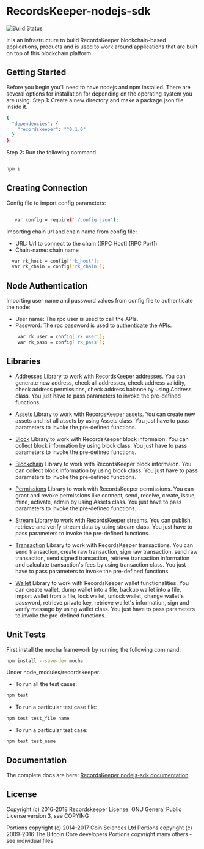 RecordsKeeper-nodejs-sdk 
========================
[![Build Status](https://travis-ci.org/RecordsKeeper/recordskeeper-nodejs-sdk.svg?branch=master)](https://travis-ci.org/RecordsKeeper/recordskeeper-nodejs-sdk)

It is an infrastructure to build RecordsKeeper blockchain-based applications, products and is used to work around applications that are built on top of this blockchain platform.


## Getting Started

Before you begin you'll need to have nodejs and npm installed. There are several options for installation for  depending on the operating system you are using.
Step 1: Create a new directory and make a package.json file inside it.

```bash
{
  "dependencies": {
    "recordskeeper": "^0.1.0"
  }
}

```

Step 2: Run the following command.
```bash

npm i

```
Creating Connection
-------------------

Config file to import config parameters:

```bash
    
   var config = require('./config.json');
```
   
Importing chain url and chain name from config file:

* URL: Url to connect to the chain ([RPC Host]:[RPC Port])
* Chain-name: chain name

```bash
  var rk_host = config['rk_host'];
  var rk_chain = config['rk_chain'];
```   

Node Authentication
-------------------

Importing user name and password values from config file to authenticate the node:

* User name: The rpc user is used to call the APIs.
* Password: The rpc password is used to authenticate the APIs.

```bash
    var rk_user = config['rk_user'];
    var rk_pass = config['rk_pass'];

``` 

## Libraries

- [Addresses](https://github.com/RecordsKeeper/recordskeeper-nodejs-sdk/blob/master/src/address.js) Library to work with RecordsKeeper addresses. You can generate new address, check all addresses, check address validity, check address permissions, check address balance by using Address class. You just have to pass parameters to invoke the pre-defined functions.

- [Assets](https://github.com/RecordsKeeper/recordskeeper-nodejs-sdk/blob/master/src/assets.js) Library to work with RecordsKeeper assets. You can create new assets and list all assets by using Assets class. You just have to pass parameters to invoke the pre-defined functions.

- [Block](https://github.com/RecordsKeeper/recordskeeper-nodejs-sdk/blob/master/src/block.js) Library to work with RecordsKeeper block informaion. You can collect block information by using block class. You just have to pass parameters to invoke the pre-defined functions.

- [Blockchain](https://github.com/RecordsKeeper/recordskeeper-nodejs-sdk/blob/master/src/blockchain.js) Library to work with RecordsKeeper block informaion. You can collect block information by using block class. You just have to pass parameters to invoke the pre-defined functions.

- [Permissions](https://github.com/RecordsKeeper/recordskeeper-nodejs-sdk/blob/master/src/permissions.js) Library to work with RecordsKeeper permissions. You can grant and revoke permissions like connect, send, receive, create, issue, mine, activate, admin by using Assets class. You just have to pass parameters to invoke the pre-defined functions.

- [Stream](https://github.com/RecordsKeeper/recordskeeper-nodejs-sdk/blob/master/src/stream.js) Library to work with RecordsKeeper streams. You can publish, retrieve and verify stream data by using stream class. You just have to pass parameters to invoke the pre-defined functions.

- [Transaction](https://github.com/RecordsKeeper/recordskeeper-nodejs-sdk/blob/master/src/transaction.js) Library to work with RecordsKeeper transactions. You can send transaction, create raw transaction, sign raw transaction, send raw transaction, send signed transaction, retrieve transaction information and calculate transaction's fees by using transaction class. You just have to pass parameters to invoke the pre-defined functions.

- [Wallet](https://github.com/RecordsKeeper/recordskeeper-nodejs-sdk/blob/master/src/wallet.js) Library to work with RecordsKeeper wallet functionalities. You can create wallet, dump wallet into a file, backup wallet into a file, import wallet from a file, lock wallet, unlock wallet, change wallet's password, retrieve private key, retrieve wallet's information, sign and verify message by using wallet class. You just have to pass parameters to invoke the pre-defined functions.


## Unit Tests

First install the mocha framework by running the following command:
```bash
npm install --save-dev mocha
```

Under node_modules/recordskeeper. 

- To run all the test cases:

```bash
npm test

```

- To run a particular test case file:

```bash
npm test test_file name

```

- To run a particular test case:

```bash
npm test test_name

```


## Documentation

The complete docs are here: [RecordsKeeper nodejs-sdk documentation](https://github.com/RecordsKeeper/recordskeeper-nodejs-sdk/tree/master/docs).


## License

Copyright (c) 2016-2018 Recordskeeper 
License: GNU General Public License version 3, see COPYING

Portions copyright (c) 2014-2017 Coin Sciences Ltd
Portions copyright (c) 2009-2016 The Bitcoin Core developers
Portions copyright many others - see individual files
